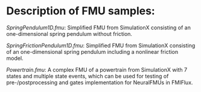 # Description of FMU samples:

*SpringPendulum1D.fmu*: Simplified FMU from SimulationX consisting of an one-dimensional spring pendulum without friction.

*SpringFrictionPendulum1D.fmu*: Simplified FMU from SimulationX consisting of an one-dimensional spring pendulum including a nonlinear friction model.

*Powertrain.fmu*: A complex FMU of a powertrain from SimulationX with 7 states and multiple state events, which can be used for testing of pre-/postprocessing and gates implementation for NeuralFMUs in FMIFlux.
